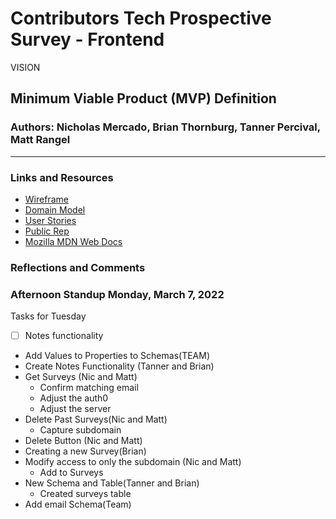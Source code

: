# Contributors Tech Prospective Survey - Frontend

VISION

## Minimum Viable Product (MVP) Definition

### Authors: Nicholas Mercado, Brian Thornburg, Tanner Percival, Matt Rangel

----------

### Links and Resources

- [Wireframe]()
- [Domain Model]()
- [User Stories]()
- [Public Rep]()
- [Mozilla MDN Web Docs]()

### **Reflections and Comments**

### Afternoon Standup Monday, March 7, 2022

Tasks for Tuesday

- [ ] Notes functionality
- Add Values to Properties to Schemas(TEAM)
- Create Notes Functionality (Tanner and Brian)
- Get Surveys (Nic and Matt)
  - Confirm matching email
  - Adjust the auth0
  - Adjust the server
- Delete Past Surveys(Nic and Matt)
  - Capture subdomain
- Delete Button (Nic and Matt)
- Creating a new Survey(Brian)
- Modify access to only the subdomain (Nic and Matt)
  - Add to Surveys
- New Schema and Table(Tanner and Brian)
  - Created surveys table
- Add email Schema(Team)
